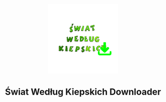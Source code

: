 <p align="center">
  <img src="https://github.com/simswaper/SwiatWedlugKiepskich_Downloader/blob/main/img/logo.png?raw=true" />
</p>
<center><h1>Świat Według Kiepskich Downloader</h1></center>
